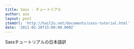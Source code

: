 ```yaml
---
title: Sass - チュートリアル
author: azu
layout: post
itemUrl: 'http://hail2u.net/documents/sass-tutorial.html'
date: '2011-02-28T15:00:00.000Z'
---
```

Sassチュートリアルの日本語訳
